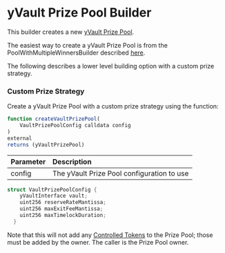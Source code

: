 # yVault Prize Pool Builder

This builder creates a new [yVault Prize Pool](../prize-pool/yvault-prize-pool.md).

The easiest way to create a yVault Prize Pool is from the PoolWithMultipleWinnersBuilder described [here](./).

The following describes a lower level building option with a custom prize strategy.

### Custom Prize Strategy

Create a yVault Prize Pool with a custom prize strategy using the function:

```javascript
function createVaultPrizePool(
    VaultPrizePoolConfig calldata config
) 
external 
returns (yVaultPrizePool)
```

| Parameter | Description |
| :--- | :--- |
| config | The yVault Prize Pool configuration to use |

```c
struct VaultPrizePoolConfig {
    yVaultInterface vault;
    uint256 reserveRateMantissa;
    uint256 maxExitFeeMantissa;
    uint256 maxTimelockDuration;
  }
```

Note that this will not add any [Controlled Tokens](../prize-pool/#controlled-tokens) to the Prize Pool; those must be added by the owner. The caller is the Prize Pool owner.

